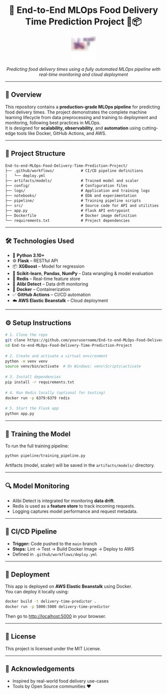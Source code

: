 
<h1 align="center">🚀 End-to-End MLOps Food Delivery Time Prediction Project 🍔📦</h1>

<p align="center">
  <img src="static/favicon.ico" width="80" alt="Project Logo"/>
</p>

<p align="center">
  <em>Predicting food delivery times using a fully automated MLOps pipeline with real-time monitoring and cloud deployment</em>
</p>

---

## 📌 Overview

This repository contains a **production-grade MLOps pipeline** for predicting food delivery times. The project demonstrates the complete machine learning lifecycle from data preprocessing and training to deployment and monitoring, following best practices in MLOps.  
It is designed for **scalability, observability**, and **automation** using cutting-edge tools like Docker, GitHub Actions, and AWS.

---

## 🧭 Project Structure

```
End-to-end-MLOps-Food-Delivery-Time-Prediction-Project/
├── .github/workflows/            # CI/CD pipeline definitions
│   └── deploy.yml
├── artifacts/models/             # Trained model and scaler
├── config/                       # Configuration files
├── logs/                         # Application and training logs
├── notebooks/                    # EDA and experimentation
├── pipeline/                     # Training pipeline scripts
├── src/                          # Source code for API and utilities
├── app.py                        # Flask API entrypoint
├── Dockerfile                    # Docker image definition
└── requirements.txt              # Project dependencies
```

---

## 🛠️ Technologies Used

- 🐍 **Python 3.10+**
- ⚙️ **Flask** – RESTful API
- 📦 **XGBoost** – Model for regression
- 🧠 **Scikit-learn**, **Pandas**, **NumPy** – Data wrangling & model evaluation
- 🔧 **Redis** – Real-time feature store
- 🧪 **Alibi Detect** – Data drift monitoring
- 🐳 **Docker** – Containerization
- ✅ **GitHub Actions** – CI/CD automation
- ☁️ **AWS Elastic Beanstalk** – Cloud deployment

---

## ⚙️ Setup Instructions

```bash
# 1. Clone the repo
git clone https://github.com/yourusername/End-to-end-MLOps-Food-Delivery-Time-Prediction-Project.git
cd End-to-end-MLOps-Food-Delivery-Time-Prediction-Project

# 2. Create and activate a virtual environment
python -m venv venv
source venv/bin/activate  # On Windows: venv\Scripts\activate

# 3. Install dependencies
pip install -r requirements.txt

# 4. Run Redis locally (optional for testing)
docker run -p 6379:6379 redis

# 5. Start the Flask app
python app.py
```

---

## 🧪 Training the Model

To run the full training pipeline:

```bash
python pipeline/training_pipeline.py
```

Artifacts (model, scaler) will be saved in the `artifacts/models/` directory.

---

## 🔍 Model Monitoring

- Alibi Detect is integrated for monitoring **data drift**.
- Redis is used as a **feature store** to track incoming requests.
- Logging captures model performance and request metadata.

---

## 🔄 CI/CD Pipeline

- **Trigger:** Code pushed to the `main` branch
- **Steps:** Lint → Test → Build Docker Image → Deploy to AWS
- Defined in `.github/workflows/deploy.yml`

---

## 🚀 Deployment

This app is deployed on **AWS Elastic Beanstalk** using Docker.  
You can deploy it locally using:

```bash
docker build -t delivery-time-predictor .
docker run -p 5000:5000 delivery-time-predictor
```

Then go to [http://localhost:5000](http://localhost:5000) in your browser.

---

## 📄 License

This project is licensed under the MIT License.

---

## 🙌 Acknowledgements

- Inspired by real-world food delivery use-cases
- Tools by Open Source communities ❤️
